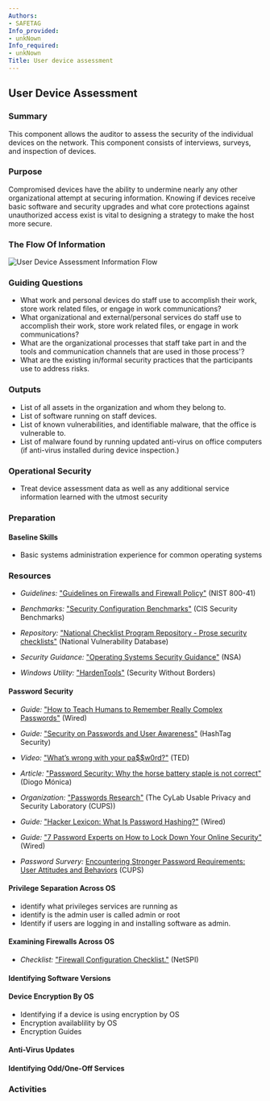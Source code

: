 ```yaml
---
Authors:
- SAFETAG
Info_provided:
- unkNown
Info_required:
- unkNown
Title: User device assessment
---
```


## User Device Assessment

### Summary
This component allows the auditor to assess the security of the individual devices on the network. This component consists of interviews, surveys, and inspection of devices.

### Purpose

Compromised devices have the ability to undermine nearly any other organizational attempt at securing information. Knowing if devices receive basic software and security upgrades and what core protections against unauthorized access exist is vital to designing a strategy to make the host more secure.

### The Flow Of Information
![User Device Assessment Information Flow](images/info_flows/user_device_assessment.svg)

### Guiding Questions
* What work and personal devices do staff use to accomplish their work, store work related files, or engage in work communications?
* What organizational and external/personal services  do staff use to accomplish their work, store work related files, or engage in work communications?
* What are the organizational processes that staff take part in and the tools and communication channels that are used in those process'?
* What are the existing in/formal security practices that the participants use to address risks.




### Outputs

* List of all assets in the organization and whom they belong to.
* List of software running on staff devices.
* List of known vulnerabilities, and identifiable malware, that the office is vulnerable to.
* List of malware found by running updated anti-virus on office computers (if anti-virus installed during device inspection.)

### Operational Security

  * Treat device assessment data as well as any additional service information learned with the utmost security

### Preparation

#### Baseline Skills

* Basic systems administration experience for common operating systems





### Resources
<div class="greybox">

  * *Guidelines:* ["Guidelines on Firewalls and Firewall Policy"](http://csrc.nist.gov/publications/nistpubs/800-41-Rev1/sp800-41-rev1.pdf) (NIST 800-41)

  * *Benchmarks:* ["Security Configuration Benchmarks"](http://benchmarks.cisecurity.org/downloads/browse/index.cfm?category=benchmarks) (CIS Security Benchmarks)

  * *Repository:* ["National Checklist Program Repository - Prose security checklists"](https://web.nvd.nist.gov/view/ncp/repository) (National Vulnerability Database)

  * *Security Guidance:* ["Operating Systems Security Guidance"](https://www.nsa.gov/ia/mitigation_guidance/security_configuration_guides/operating_systems.shtml) (NSA)

 * *Windows Utility:* ["HardenTools"](https://github.com/securitywithoutborders/hardentools) (Security Without Borders)

#### Password Security

  * *Guide:* ["How to Teach Humans to Remember Really Complex Passwords"](http://www.wired.com/2014/07/how-to-teach-humans-to-remember-really-complex-passwords/) (Wired)

  * *Guide:* ["Security on Passwords and User Awareness"](https://www.hashtagsecurity.com/security-on-passwords-and-user-awareness) (HashTag Security)

  * *Video:* ["What’s wrong with your pa$$w0rd?"](http://www.ted.com/talks/lorrie_faith_cranor_what_s_wrong_with_your_pa_w0rd?language=en) (TED)

  * *Article:* ["Password Security: Why the horse battery staple is not correct"](https://diogomonica.com/posts/password-security-why-the-horse-battery-staple-is-not-correct/) (Diogo Mónica)

  * *Organization:* ["Passwords Research"](http://cups.cs.cmu.edu/passwords.html) (The CyLab Usable Privacy and Security Laboratory (CUPS))

   * *Guide:* ["Hacker Lexicon: What Is Password Hashing?"](https://www.wired.com/2016/06/hacker-lexicon-password-hashing) (Wired)

   * *Guide:* ["7 Password Experts on How to Lock Down Your Online Security"](https://www.wired.com/2016/05/password-tips-experts/) (Wired)
   
   * *Password Survery:* [Encountering Stronger Password Requirements:
User Attitudes and Behaviors](https://cups.cs.cmu.edu/soups/2010/proceedings/a2_shay.pdf#page=14) (CUPS)


#### Privilege Separation Across OS

* identify what privileges services are running as
* identify is the admin user is called admin or root
* Identify if users are logging in and installing software as admin.



#### Examining Firewalls Across OS

  * *Checklist:* ["Firewall Configuration Checklist."](https://www.netspi.com/Portals/0/docs/Blog_Documents/EH_Firewalls/Firewall_Audit_Checklist_Short_v1.pdf) (NetSPI)




#### Identifying Software Versions




#### Device Encryption By OS

* Identifying if a device is using encryption by OS
* Encryption availablility by OS
* Encryption Guides




#### Anti-Virus Updates




#### Identifying Odd/One-Off Services


</div>

### Activities
